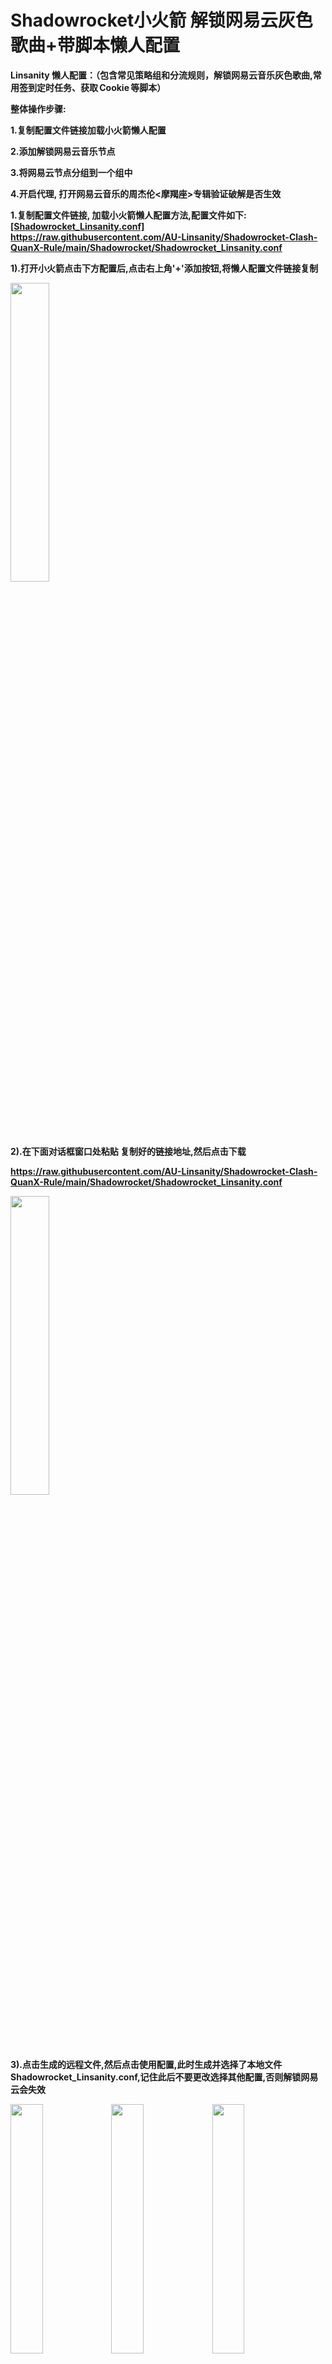 # Shadowrocket小火箭 解锁网易云灰色歌曲+带脚本懒人配置
**Linsanity 懒人配置：（包含常见策略组和分流规则，解锁网易云音乐灰色歌曲,常用签到定时任务、获取 Cookie 等脚本）**


**整体操作步骤:**

**1.复制配置文件链接加载小火箭懒人配置**

**2.添加解锁网易云音乐节点**

**3.将网易云节点分组到一个组中**

**4.开启代理, 打开网易云音乐的周杰伦<摩羯座>专辑验证破解是否生效**


**1.复制配置文件链接, 加载小火箭懒人配置方法,配置文件如下:**
**[\[Shadowrocket_Linsanity.conf\]](https://raw.githubusercontent.com/AU-Linsanity/Shadowrocket-Clash-QuanX-Rule/main/Shadowrocket/Shadowrocket_Linsanity.conf)          
https://raw.githubusercontent.com/AU-Linsanity/Shadowrocket-Clash-QuanX-Rule/main/Shadowrocket/Shadowrocket_Linsanity.conf**

**1).打开小火箭点击下方配置后,点击右上角'+'添加按钮,将懒人配置文件链接复制**

<img src="https://raw.githubusercontent.com/AU-Linsanity/Shadowrocket-Clash-QuanX-Rule/main/Shadowrocket/Readme_md_files/image1.png" width="35%">

**2).在下面对话框窗口处粘贴 复制好的链接地址,然后点击下载**

**https://raw.githubusercontent.com/AU-Linsanity/Shadowrocket-Clash-QuanX-Rule/main/Shadowrocket/Shadowrocket_Linsanity.conf** 

<img src="https://raw.githubusercontent.com/AU-Linsanity/Shadowrocket-Clash-QuanX-Rule/main/Shadowrocket/Readme_md_files/image2.png" width="35%">

**3).点击生成的远程文件,然后点击使用配置,此时生成并选择了本地文件Shadowrocket_Linsanity.conf,记住此后不要更改选择其他配置,否则解锁网易云会失效**

<img src="https://raw.githubusercontent.com/AU-Linsanity/Shadowrocket-Clash-QuanX-Rule/main/Shadowrocket/Readme_md_files/image3.png" width="32%"><img src="https://raw.githubusercontent.com/AU-Linsanity/Shadowrocket-Clash-QuanX-Rule/main/Shadowrocket/Readme_md_files/image4.png" width="32%"><img src="https://raw.githubusercontent.com/AU-Linsanity/Shadowrocket-Clash-QuanX-Rule/main/Shadowrocket/Readme_md_files/image5.png" width="32%">

**2.添加解锁网易云音乐节点的方法:**

**1).点击小火箭首页左上角的扫描按钮,对以下6个二维码进行扫描生成节点**

<img src="https://raw.githubusercontent.com/AU-Linsanity/Shadowrocket-Clash-QuanX-Rule/main/Shadowrocket/Readme_md_files/image6.png" width="35%">

**节点1: 订阅类型**

<img src="https://raw.githubusercontent.com/AU-Linsanity/Shadowrocket-Clash-QuanX-Rule/main/Shadowrocket/Readme_md_files/image7.png" width="15%">

**节点2:**

<img src="https://raw.githubusercontent.com/AU-Linsanity/Shadowrocket-Clash-QuanX-Rule/main/Shadowrocket/Readme_md_files/image8.png" width="15%">

**节点3:**

<img src="https://raw.githubusercontent.com/AU-Linsanity/Shadowrocket-Clash-QuanX-Rule/main/Shadowrocket/Readme_md_files/image9.png" width="15%">

**节点4:**

<img src="https://raw.githubusercontent.com/AU-Linsanity/Shadowrocket-Clash-QuanX-Rule/main/Shadowrocket/Readme_md_files/image10.jpg" width="15%">

**节点5:**

<img src="https://raw.githubusercontent.com/AU-Linsanity/Shadowrocket-Clash-QuanX-Rule/main/Shadowrocket/Readme_md_files/image11.jpg" width="15%">

**节点6:**

<img src="https://raw.githubusercontent.com/AU-Linsanity/Shadowrocket-Clash-QuanX-Rule/main/Shadowrocket/Readme_md_files/image12.jpg" width="15%">

**2).添加节点后,首页显示5个单独的节点和一个新增的订阅**

<img src="https://raw.githubusercontent.com/AU-Linsanity/Shadowrocket-Clash-QuanX-Rule/main/Shadowrocket/Readme_md_files/image13.jpg" width="35%"><img src="https://raw.githubusercontent.com/AU-Linsanity/Shadowrocket-Clash-QuanX-Rule/main/Shadowrocket/Readme_md_files/image14.jpg" width="35%">

**3.将网易云节点分组到一个组中:**

**1).主页点击全局路由,选择 配置**

<img src="https://raw.githubusercontent.com/AU-Linsanity/Shadowrocket-Clash-QuanX-Rule/main/Shadowrocket/Readme_md_files/image15.jpg" width="35%">

**2). 选择 配置 并 点击分组 然后点击,添加分组或者右上角+号**

<img src="https://raw.githubusercontent.com/AU-Linsanity/Shadowrocket-Clash-QuanX-Rule/main/Shadowrocket/Readme_md_files/image16.png" width="35%"><img src="https://raw.githubusercontent.com/AU-Linsanity/Shadowrocket-Clash-QuanX-Rule/main/Shadowrocket/Readme_md_files/image17.jpg" width="35%">

**3).新建分组  网易云音乐   注意一定是要这个名字 因为配置文件里默认这个名字, 并且将负载均衡点开,把我们添加的网易云音乐节点一一加入该小组**

<img src="https://raw.githubusercontent.com/AU-Linsanity/Shadowrocket-Clash-QuanX-Rule/main/Shadowrocket/Readme_md_files/image18.jpg" width="32%"><img src="https://raw.githubusercontent.com/AU-Linsanity/Shadowrocket-Clash-QuanX-Rule/main/Shadowrocket/Readme_md_files/image19.jpg" width="32%"><img src="https://raw.githubusercontent.com/AU-Linsanity/Shadowrocket-Clash-QuanX-Rule/main/Shadowrocket/Readme_md_files/image22.jpg" width="32%">




**4.此时,当开启代理后,无论用户选择哪个节点进行科学上网, 小火箭会把访问网易云音乐的流量自动分配给 我们设置的'网易云音乐'小组进行代理.**
**打开代理后,可以用网易云音乐 周杰伦的专辑<摩羯座>进行测试,只要该专辑所有歌曲都能播放,那么就可以说成功完成了解锁.**
<img src="https://raw.githubusercontent.com/AU-Linsanity/Shadowrocket-Clash-QuanX-Rule/main/Shadowrocket/Readme_md_files/image20.jpg" width="32%"><img src="https://raw.githubusercontent.com/AU-Linsanity/Shadowrocket-Clash-QuanX-Rule/main/Shadowrocket/Readme_md_files/image21.jpg" width="32%">

# 所有内容均来自互联网 不确保可用性
# 不要问我 啥都不会
### 说明 :
* 只是搬运和同步更新大佬脚本.
* 不负责维护脚本.
* 只测试自用脚本，其他大部分脚本未测试可用性.


## 免责声明 ：
* Aulinsanity发布的"Shadowrocket小火箭 解锁网易云灰色歌曲+带脚本懒人配置"项目中涉及的任何解锁和解密分析脚本仅用于资源共享和学习研究，不能保证其合法性，准确性，完整性和有效性，请根据情况自行判断.
* 间接使用脚本的任何用户，包括但不限于建立VPS或在某些行为违反国家/地区法律或相关法规的情况下进行传播, Aulinsanity对于由此引起的任何隐私泄漏或其他后果概不负责.
* 请勿将"Shadowrocket小火箭 解锁网易云灰色歌曲+带脚本懒人配置"项目的任何内容用于商业或非法目的，否则后果自负.
* 如果任何单位或个人认为该项目的脚本可能涉嫌侵犯其权利，则应及时通知并提供身份证明，所有权证明，我们将在收到认证文件后删除相关脚本.
* Aulinsanity 对任何脚本问题概不负责，包括但不限于由任何脚本错误导致的任何损失或损害.
* 您必须在下载后的24小时内从计算机或手机中完全删除以上内容.
* 任何以任何方式查看此项目的人或直接或间接使用该Script项目的任何脚本的使用者都应仔细阅读此声明。Aulinsanity 保留随时更改或补充此免责声明的权利。一旦使用并复制了任何相关脚本或"Shadowrocket 小火箭 解锁网易云灰色歌曲 + 带脚本懒人配置"项目的规则，则视为您已接受此免责声明.

### 特别感谢 ：
* [w37fhy](https://github.com/w37fhy/QuantumultX)

* [@NobyDa](https://github.com/NobyDa)

* [@lhie1](https://github.com/lhie1)

* [@ConnersHua](https://github.com/DivineEngine)

* [@chavyleung](https://github.com/chavyleung)

* [@yichahucha](https://github.com/yichahucha)

* [@langkhach270389](https://github.com/langkhach270389)

* [@Choler](https://github.com/Choler)

* [@onewayticket255](https://github.com/onewayticket255)

* [@NavePnow](https://github.com/NavePnow)

* [@Meeta](https://github.com/MeetaGit)

* [@Neurogram-R](https://github.com/Neurogram-R)

* [@sazs34](https://github.com/sazs34)

* [@id77](https://github.com/id77)

* [@lxk0301](https://github.com/lxk0301)

* [@红鲤鱼与绿鲤鱼与驴](https://github.com/wangdelu2020)

* [@iisams](https://github.com/iisams/Scripts)

* [@barrym-chen](https://github.com/barrym-chen/Script)

* [@ziye12](https://github.com/ziye12/JavaScript)

* [@公众号墨鱼手记](https://github.com/ddgksf2013)
